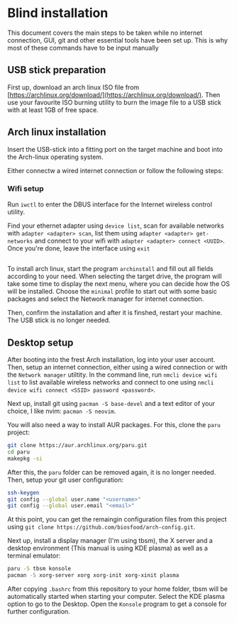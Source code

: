# Blind installation
This document covers the main steps to be taken while no internet connection, GUI, git and other essential tools have been set up. This is why most of these commands have to be input manually

## USB stick preparation

First up, download an arch linux ISO file from [https://archlinux.org/download/](https://archlinux.org/download/). Then use your favourite ISO burning utility to burn the image file to a USB stick with at least 1GB of free space.

## Arch linux installation

Insert the USB-stick into a fitting port on the target machine and boot into the Arch-linux operating system.

Either connectw a wired internet connection or follow the following steps:

### Wifi setup

Run `iwctl` to enter the DBUS interface for the Internet wireless control utility. 

Find your ethernet adapter using `device list`, scan for available networks with `adapter <adapter> scan`, list them using `adapter <adapter> get-networks` and connect to your wifi with `adapter <adapter> connect <UUID>`. Once you're done, leave the interface using `exit`

## 

To install arch linux, start the program `archinstall` and fill out all fields according to your need. When selecting the target drive, the program will take some time to display the next menu, where you can decide how the OS will be installed. Choose the `minimal` profile to start out with some basic packages and select the Network manager for internet connection.

Then, confirm the installation and after it is finshed, restart your machine. The USB stick is no longer needed.

## Desktop setup

After booting into the frest Arch installation, log into your user account. Then, setup an internet connection, either using a wired connection or with the `Network manager` utiltity. In the command line, run `nmcli device wifi list` to list available wireless networks and connect to one using `nmcli device wifi connect <SSID> password <password>`.

Next up, install git using `pacman -S base-devel` and a text editor of your choice, I like nvim: `pacman -S neovim`.

You will also need a way to install AUR packages. For this, clone the `paru` project:
```bash
git clone https://aur.archlinux.org/paru.git
cd paru
makepkg -si
```

After this, the `paru` folder can be removed again, it is no longer needed. Then, setup your git user configuration:

```bash
ssh-keygen
git config --global user.name "<username>"
git config --global user.email "<email>"
```

At this point, you can get the remaingin configuration files from this project using `git clone https://github.com/biosfood/arch-config.git`.

Next up, install a display manager (I'm using tbsm), the X server and a desktop environment (This manual is using KDE plasma) as well as a terminal emulator:

```bash
paru -S tbsm konsole
pacman -S xorg-server xorg xorg-init xorg-xinit plasma
```

After copying `.bashrc` from this repository to your home folder, tbsm will be automatically started when starting your computer. Select the KDE plasma option to go to the Desktop. Open the `Konsole` program to get a console for further configuration.
